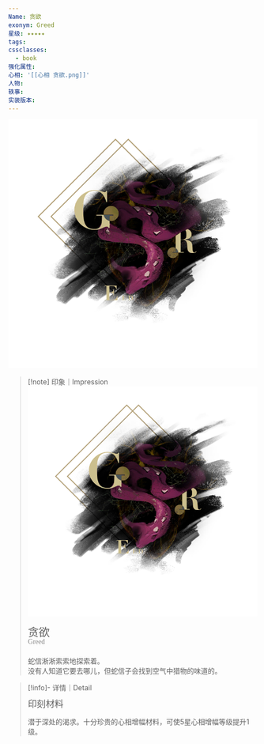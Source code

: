 ```yaml
---
Name: 贪欲
exonym: Greed
星级: ✦✦✦✦✦
tags: 
cssclasses:
  - book
强化属性: 
心相: '[[心相 贪欲.png]]'
人物: 
轶事: 
实装版本:
---
```

![cover](assets/贪欲｜Greed.assets/心相%20贪欲.png)


> [!note] 印象｜Impression
> ![心相 贪欲|inlL|300](assets/贪欲｜Greed.assets/心相%20贪欲.png)
> <p style="font-family: '家族宋', sans-serif; font-size: 22px; line-height: 0.75; text-indent: 0;">贪欲<br><span style="font-family: serif; font-size: 14px; color: #888888;">Greed</span></p>
> 
> 蛇信淅淅索索地探索着。  
> 没有人知道它要去哪儿，但蛇信子会找到空气中猎物的味道的。

> [!info]- 详情｜Detail
> <p style="font-family: '家族宋', sans-serif; font-size: 18px; line-height: 0.75; text-indent: 0;">印刻材料</p>
> 
> 潜于深处的渴求。十分珍贵的心相增幅材料，可使5星心相增幅等级提升1级。

